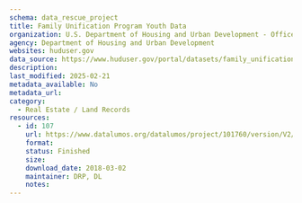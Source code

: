 ```yaml
---
schema: data_rescue_project 
title: Family Unification Program Youth Data
organization: U.S. Department of Housing and Urban Development - Office of Policy Development and Research
agency: Department of Housing and Urban Development
websites: huduser.gov
data_source: https://www.huduser.gov/portal/datasets/family_unification_program.html
description: 
last_modified: 2025-02-21
metadata_available: No
metadata_url: 
category:
  - Real Estate / Land Records
resources:
  - id: 107
    url: https://www.datalumos.org/datalumos/project/101760/version/V2/view
    format: 
    status: Finished
    size: 
    download_date: 2018-03-02
    maintainer: DRP, DL
    notes: 
---
```

